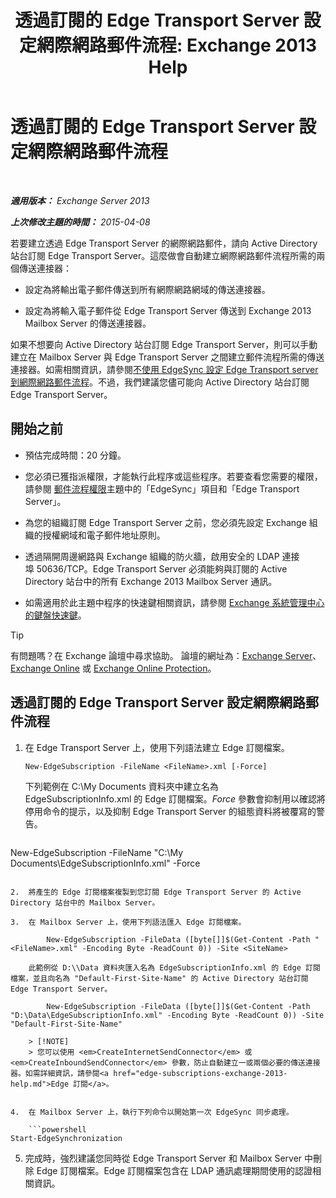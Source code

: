 ﻿---
title: '透過訂閱的 Edge Transport Server 設定網際網路郵件流程: Exchange 2013 Help'
TOCTitle: 透過訂閱的 Edge Transport Server 設定網際網路郵件流程
ms:assetid: d12ea770-99ce-4ab4-a373-96f2554641fa
ms:mtpsurl: https://technet.microsoft.com/zh-tw/library/Bb738158(v=EXCHG.150)
ms:contentKeyID: 61180460
ms.date: 05/21/2018
mtps_version: v=EXCHG.150
ms.translationtype: MT
---

# 透過訂閱的 Edge Transport Server 設定網際網路郵件流程

 

_**適用版本：** Exchange Server 2013_

_**上次修改主題的時間：** 2015-04-08_

若要建立透過 Edge Transport Server 的網際網路郵件，請向 Active Directory 站台訂閱 Edge Transport Server。這麼做會自動建立網際網路郵件流程所需的兩個傳送連接器：

  - 設定為將輸出電子郵件傳送到所有網際網路網域的傳送連接器。

  - 設定為將輸入電子郵件從 Edge Transport Server 傳送到 Exchange 2013 Mailbox Server 的傳送連接器。

如果不想要向 Active Directory 站台訂閱 Edge Transport Server，則可以手動建立在 Mailbox Server 與 Edge Transport Server 之間建立郵件流程所需的傳送連接器。如需相關資訊，請參閱[不使用 EdgeSync 設定 Edge Transport server 到網際網路郵件流程](configure-internet-mail-flow-through-an-edge-transport-server-without-using-edgesync-exchange-2013-help.md)。不過，我們建議您儘可能向 Active Directory 站台訂閱 Edge Transport Server。

## 開始之前

  - 預估完成時間：20 分鐘。

  - 您必須已獲指派權限，才能執行此程序或這些程序。若要查看您需要的權限，請參閱 [郵件流程權限](mail-flow-permissions-exchange-2013-help.md)主題中的「EdgeSync」項目和「Edge Transport Server」。

  - 為您的組織訂閱 Edge Transport Server 之前，您必須先設定 Exchange 組織的授權網域和電子郵件地址原則。

  - 透過隔開周邊網路與 Exchange 組織的防火牆，啟用安全的 LDAP 連接埠 50636/TCP。Edge Transport Server 必須能夠與訂閱的 Active Directory 站台中的所有 Exchange 2013 Mailbox Server 通訊。

  - 如需適用於此主題中程序的快速鍵相關資訊，請參閱 [Exchange 系統管理中心的鍵盤快速鍵](keyboard-shortcuts-in-the-exchange-admin-center-exchange-online-protection-help.md)。


> [!TIP]  
> 有問題嗎？在 Exchange 論壇中尋求協助。 論壇的網址為：<a href="https://go.microsoft.com/fwlink/p/?linkid=60612">Exchange Server</a>、 <a href="https://go.microsoft.com/fwlink/p/?linkid=267542">Exchange Online</a> 或 <a href="https://go.microsoft.com/fwlink/p/?linkid=285351">Exchange Online Protection</a>。




## 透過訂閱的 Edge Transport Server 設定網際網路郵件流程

1.  在 Edge Transport Server 上，使用下列語法建立 Edge 訂閱檔案。
    
        New-EdgeSubscription -FileName <FileName>.xml [-Force]
    
    下列範例在 C:\\My Documents 資料夾中建立名為 EdgeSubscriptionInfo.xml 的 Edge 訂閱檔案。*Force* 參數會抑制用以確認將停用命令的提示，以及抑制 Edge Transport Server 的組態資料將被覆寫的警告。
    
    ```powershell
New-EdgeSubscription -FileName "C:\My Documents\EdgeSubscriptionInfo.xml" -Force
```

2.  將產生的 Edge 訂閱檔案複製到您訂閱 Edge Transport Server 的 Active Directory 站台中的 Mailbox Server。

3.  在 Mailbox Server 上，使用下列語法匯入 Edge 訂閱檔案。
    
        New-EdgeSubscription -FileData ([byte[]]$(Get-Content -Path "<FileName>.xml" -Encoding Byte -ReadCount 0)) -Site <SiteName>
    
    此範例從 D:\\Data 資料夾匯入名為 EdgeSubscriptionInfo.xml 的 Edge 訂閱檔案，並且向名為 "Default-First-Site-Name" 的 Active Directory 站台訂閱 Edge Transport Server。
    
        New-EdgeSubscription -FileData ([byte[]]$(Get-Content -Path "D:\Data\EdgeSubscriptionInfo.xml" -Encoding Byte -ReadCount 0)) -Site "Default-First-Site-Name"
    
    > [!NOTE]  
    > 您可以使用 <em>CreateInternetSendConnector</em> 或 <em>CreateInboundSendConnector</em> 參數，防止自動建立一或兩個必要的傳送連接器。如需詳細資訊，請參閱<a href="edge-subscriptions-exchange-2013-help.md">Edge 訂閱</a>。


4.  在 Mailbox Server 上，執行下列命令以開始第一次 EdgeSync 同步處理。
    
    ```powershell
Start-EdgeSynchronization
```

5.  完成時，強烈建議您同時從 Edge Transport Server 和 Mailbox Server 中刪除 Edge 訂閱檔案。Edge 訂閱檔案包含在 LDAP 通訊處理期間使用的認證相關資訊。

